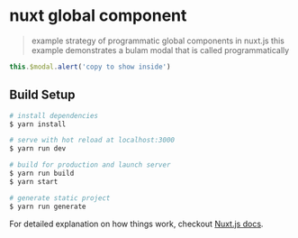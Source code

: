 # nuxt global component
> example strategy of programmatic global components in nuxt.js
this example demonstrates a bulam modal that is called programmatically

```js
this.$modal.alert('copy to show inside')
```

## Build Setup

``` bash
# install dependencies
$ yarn install

# serve with hot reload at localhost:3000
$ yarn run dev

# build for production and launch server
$ yarn run build
$ yarn start

# generate static project
$ yarn run generate
```

For detailed explanation on how things work, checkout [Nuxt.js docs](https://nuxtjs.org).
